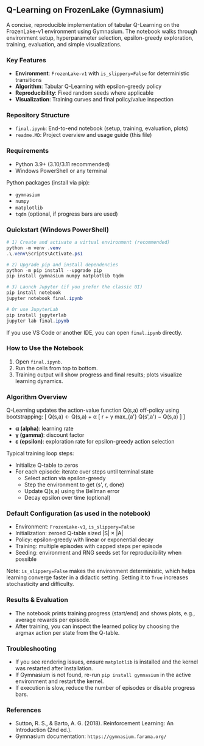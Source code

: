 ## Q-Learning on FrozenLake (Gymnasium)

A concise, reproducible implementation of tabular Q-Learning on the FrozenLake-v1 environment using Gymnasium. The notebook walks through environment setup, hyperparameter selection, epsilon-greedy exploration, training, evaluation, and simple visualizations.

### Key Features
- **Environment**: `FrozenLake-v1` with `is_slippery=False` for deterministic transitions
- **Algorithm**: Tabular Q-Learning with epsilon-greedy policy
- **Reproducibility**: Fixed random seeds where applicable
- **Visualization**: Training curves and final policy/value inspection

### Repository Structure
- `final.ipynb`: End-to-end notebook (setup, training, evaluation, plots)
- `readme.MD`: Project overview and usage guide (this file)

### Requirements
- Python 3.9+ (3.10/3.11 recommended)
- Windows PowerShell or any terminal

Python packages (install via pip):
- `gymnasium`
- `numpy`
- `matplotlib`
- `tqdm` (optional, if progress bars are used)

### Quickstart (Windows PowerShell)
```powershell
# 1) Create and activate a virtual environment (recommended)
python -m venv .venv
.\.venv\Scripts\Activate.ps1

# 2) Upgrade pip and install dependencies
python -m pip install --upgrade pip
pip install gymnasium numpy matplotlib tqdm

# 3) Launch Jupyter (if you prefer the classic UI)
pip install notebook
jupyter notebook final.ipynb

# Or use JupyterLab
pip install jupyterlab
jupyter lab final.ipynb
```

If you use VS Code or another IDE, you can open `final.ipynb` directly.

### How to Use the Notebook
1. Open `final.ipynb`.
2. Run the cells from top to bottom.
3. Training output will show progress and final results; plots visualize learning dynamics.

### Algorithm Overview
Q-Learning updates the action-value function Q(s,a) off-policy using bootstrapping:
\[ Q(s,a) ← Q(s,a) + α [ r + γ max_{a'} Q(s',a') − Q(s,a) ] \]

- **α (alpha)**: learning rate
- **γ (gamma)**: discount factor
- **ε (epsilon)**: exploration rate for epsilon-greedy action selection

Typical training loop steps:
- Initialize Q-table to zeros
- For each episode: iterate over steps until terminal state
  - Select action via epsilon-greedy
  - Step the environment to get (s', r, done)
  - Update Q(s,a) using the Bellman error
  - Decay epsilon over time (optional)

### Default Configuration (as used in the notebook)
- Environment: `FrozenLake-v1`, `is_slippery=False`
- Initialization: zeroed Q-table sized |S| × |A|
- Policy: epsilon-greedy with linear or exponential decay
- Training: multiple episodes with capped steps per episode
- Seeding: environment and RNG seeds set for reproducibility when possible

Note: `is_slippery=False` makes the environment deterministic, which helps learning converge faster in a didactic setting. Setting it to `True` increases stochasticity and difficulty.

### Results & Evaluation
- The notebook prints training progress (start/end) and shows plots, e.g., average rewards per episode.
- After training, you can inspect the learned policy by choosing the argmax action per state from the Q-table.

### Troubleshooting
- If you see rendering issues, ensure `matplotlib` is installed and the kernel was restarted after installation.
- If Gymnasium is not found, re-run `pip install gymnasium` in the active environment and restart the kernel.
- If execution is slow, reduce the number of episodes or disable progress bars.

### References
- Sutton, R. S., & Barto, A. G. (2018). Reinforcement Learning: An Introduction (2nd ed.).
- Gymnasium documentation: `https://gymnasium.farama.org/`

